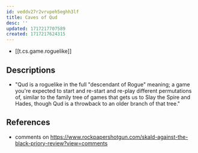 ```yaml
---
id: veddv27r2vrvpeh5eghh3lf
title: Caves of Qud
desc: ''
updated: 1717217707589
created: 1717217624315
---
```


- [[t.cs.game.roguelike]]

## Descriptions

- "Qud is a roguelike in the full "descendant of Rogue" meaning; a game you're expected to start and re-start and re-play different permutations of, similar to the family tree of games that gets us to Slay the Spire and Hades, though Qud is a throwback to an older branch of that tree."

## References

- comments on https://www.rockpapershotgun.com/skald-against-the-black-priory-review?view=comments